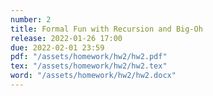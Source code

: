 ```yaml
---
number: 2
title: Formal Fun with Recursion and Big-Oh
release: 2022-01-26 17:00
due: 2022-02-01 23:59
pdf: "/assets/homework/hw2/hw2.pdf"
tex: "/assets/homework/hw2/hw2.tex"
word: "/assets/homework/hw2/hw2.docx"
---
```

